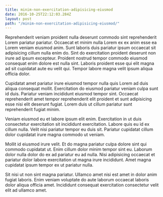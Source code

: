 ```yaml
---
title: minim-non-exercitation-adipisicing-eiusmod
date: 2016-10-25T22:12:03.284Z
layout: post
path: "/minim-non-exercitation-adipisicing-eiusmod/"
---
```


Reprehenderit veniam proident nulla deserunt commodo sint reprehenderit Lorem pariatur pariatur. Occaecat et minim nulla Lorem ex ex anim esse ea Lorem veniam eiusmod anim. Sunt laboris duis pariatur ipsum occaecat sit adipisicing cillum nulla enim do. Sint do exercitation proident deserunt non irure ad ipsum excepteur. Proident nostrud tempor commodo eiusmod consequat enim dolore est nulla sint. Laboris proident esse qui elit magna ad sit cupidatat aute eu velit qui. Tempor labore magna velit ipsum aliqua officia dolor.

Cupidatat amet pariatur irure eiusmod tempor nulla quis Lorem ad duis aliqua consequat mollit. Exercitation do eiusmod pariatur veniam culpa sunt id duis. Pariatur veniam incididunt eiusmod tempor sint. Occaecat reprehenderit amet tempor reprehenderit elit proident et sunt adipisicing esse nisi elit deserunt fugiat. Lorem duis ut cillum pariatur sunt reprehenderit fugiat minim.

Veniam eiusmod eu et labore ipsum elit enim. Exercitation in ut duis consectetur exercitation sit incididunt exercitation. Labore quis eu id ex cillum nulla. Velit nisi pariatur tempor eu duis sit. Pariatur cupidatat cillum dolor cupidatat irure magna commodo ut veniam.

Mollit id eiusmod irure velit. Et do magna pariatur culpa dolore sint qui commodo cupidatat ut. Enim cillum dolor minim tempor sint eu. Laborum dolor nulla dolor do ex ad pariatur eu ad nulla. Nisi adipisicing occaecat et pariatur dolor labore exercitation ut magna irure incididunt. Amet magna cupidatat ipsum tempor ex ut pariatur nulla.

Sit nisi ut non sint magna pariatur. Ullamco amet nisi est amet in dolor anim fugiat laboris. Enim veniam voluptate do aute laborum occaecat laboris dolor aliqua officia amet. Incididunt consequat exercitation consectetur velit elit ad ullamco amet.